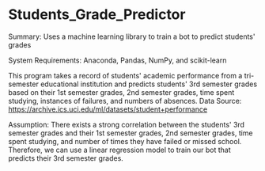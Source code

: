 # Students_Grade_Predictor
Summary: Uses a machine learning library to train a bot to predict students' grades

System Requirements: Anaconda, Pandas, NumPy, and scikit-learn

This program takes a record of students' academic performance from a tri-semester educational
institution and predicts students' 3rd semester grades based on their 1st semester grades, 
2nd semester grades, time spent studying, instances of failures, and numbers of absences.
Data Source: https://archive.ics.uci.edu/ml/datasets/student+performance

Assumption: There exists a strong correlation between the students' 3rd semester grades
and their 1st semester grades, 2nd semester grades, time spent studying, and number of times
they have failed or missed school. Therefore, we can use a linear regression model to train
our bot that predicts their 3rd semester grades.
